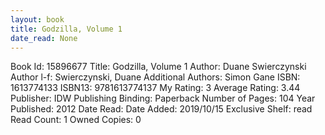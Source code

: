 ```yaml
---
layout: book
title: Godzilla, Volume 1
date_read: None
---
```


Book Id: 15896677
Title: Godzilla, Volume 1
Author: Duane Swierczynski
Author l-f: Swierczynski, Duane
Additional Authors: Simon Gane
ISBN: 1613774133
ISBN13: 9781613774137
My Rating: 3
Average Rating: 3.44
Publisher: IDW Publishing
Binding: Paperback
Number of Pages: 104
Year Published: 2012
Date Read: 
Date Added: 2019/10/15
Exclusive Shelf: read
Read Count: 1
Owned Copies: 0

